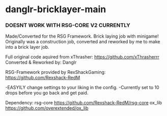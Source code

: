 # danglr-bricklayer-main
### DOESNT WORK WITH RSG-CORE V2 CURRENTLY ###

Made/Converted for the RSG Framework. Brick laying job with minigame!
Originally was a construction job, converted and reworked by me to make into a brick layer job.

Full original code aquired from xThrasher: https://github.com/xThrasherrr
Converted & Reworked by: Danglr

RSG-Framework provided by RexShackGaming: https://github.com/Rexshack-RedM

-EASYILY change settings to your liking in the config.
-Currently set to 10 drops before you go back and get paid.

Dependency: rsg-core https://github.com/Rexshack-RedM/rsg-core
            ox_lib https://github.com/overextended/ox_lib
